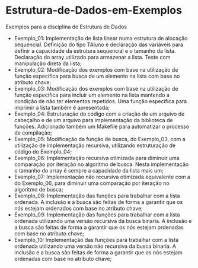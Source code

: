 # Estrutura-de-Dados-em-Exemplos
Exemplos para a disciplina de Estrutura de Dados

* Exemplo_01: Implementação de lista linear numa estrutura de alocação sequencial. Definição do tipo TAluno e declaração das variáveis para definir a capacidade da estrutura sequencial e o tamanho da lista. Declaração do array utilizado para armazenar a lista. Teste com manipulação direta da lista;
* Exemplo_02: Modificação dos exemplos com base na utilização de função específica para busca de um elemento na lista com base no atributo chave;
* Exemplo_03: Modificação dos exemplos com base na utilização de função específica para incluir um elemento na lista mantendo a condição de não ter elementos repetidos. Uma função específica para imprimir a lista também é apresentada;
* Exemplo_04: Estruturação do código com a criação de um arquivo de cabeçalho e de um arquivo para implementação da biblioteca de funções. Adicionado também um  Makefile para automatizar o processo de compilação;
* Exemplo_05: Modificação da função de busca, do Exemplo_03, com a utilização de implementação recursiva, utilizando estruturação de código do Exemplo_04;
* Exemplo_06: Implementação recursiva otimizada para diminuir uma comparação por iteração no algoritmo de busca. Nesta implementação o tamanho do array é sempre a capacidade da lista mais um;
* Exemplo_07: Implementação não recursiva otimizada equivalente com a do Exemplo_06, para diminuir uma comparação por iteração no algoritmo de busca;
* Exemplo_08: Implementação das funções para trabalhar com a lista ordenada. A inclusão e a busca são feitas de forma a garantir que os nós estejam ordenados com base no atributo chave;
* Exemplo_09: Implementação das funções para trabalhar com a lista ordenada utilizando uma versão recursiva da busca binaria. A inclusão e a busca são feitas de forma a garantir que os nós estejam ordenadas com base no atributo chave;
* Exemplo_10: Implementação das funções para trabalhar com a lista ordenada utilizando uma versão não recursiva da busca binaria. A inclusão e a busca são feitas de forma a garantir que os nós estejam ordenadas com base no atributo chave;




